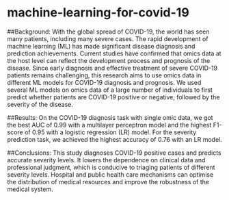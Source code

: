 # machine-learning-for-covid-19


##Background: 
With the global spread of COVID-19, the world has seen many patients, including many severe cases. The rapid development of machine learning (ML) has made significant disease diagnosis and prediction achievements. Current studies have confirmed that omics data at the host level can reflect the development process and prognosis of the disease. Since early diagnosis and effective treatment of severe COVID-19 patients remains challenging, this research aims to use omics data in different ML models for COVID-19 diagnosis and prognosis. We used several ML models on omics data of a large number of individuals to first predict whether patients are COVID-19 positive or negative, followed by the severity of the disease. 

##Results: 
On the COVID-19 diagnosis task with single omic data, we got the best AUC of 0.99 with a multilayer perceptron model and the highest F1-score of 0.95 with a logistic regression (LR) model. For the severity prediction task, we achieved the highest accuracy of 0.76 with an LR model. 

##Conclusions: 
This study diagnoses COVID-19 positive cases and predicts accurate severity levels. It lowers the dependence on clinical data and professional judgment, which is conducive to triaging patients of different severity levels. Hospital and public health care mechanisms can optimise the distribution of medical resources and improve the robustness of the medical system.
